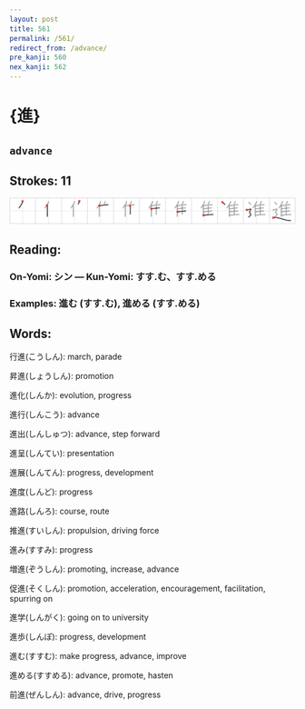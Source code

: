 ```yaml
---
layout: post
title: 561
permalink: /561/
redirect_from: /advance/
pre_kanji: 560
nex_kanji: 562
---
```


# {進}

## `advance`

## Strokes: 11

<div class="stroke"><img src="../images/E980B2.png" /></div>

## Reading:

### On-Yomi: シン &mdash; Kun-Yomi: すす.む、すす.める

### Examples: 進む (すす.む), 進める (すす.める)

## Words:

行進(こうしん): march, parade

昇進(しょうしん): promotion

進化(しんか): evolution, progress

進行(しんこう): advance

進出(しんしゅつ): advance, step forward

進呈(しんてい): presentation

進展(しんてん): progress, development

進度(しんど): progress

進路(しんろ): course, route

推進(すいしん): propulsion, driving force

進み(すすみ): progress

増進(ぞうしん): promoting, increase, advance

促進(そくしん): promotion, acceleration, encouragement, facilitation, spurring on

進学(しんがく): going on to university

進歩(しんぽ): progress, development

進む(すすむ): make progress, advance, improve

進める(すすめる): advance, promote, hasten

前進(ぜんしん): advance, drive, progress
